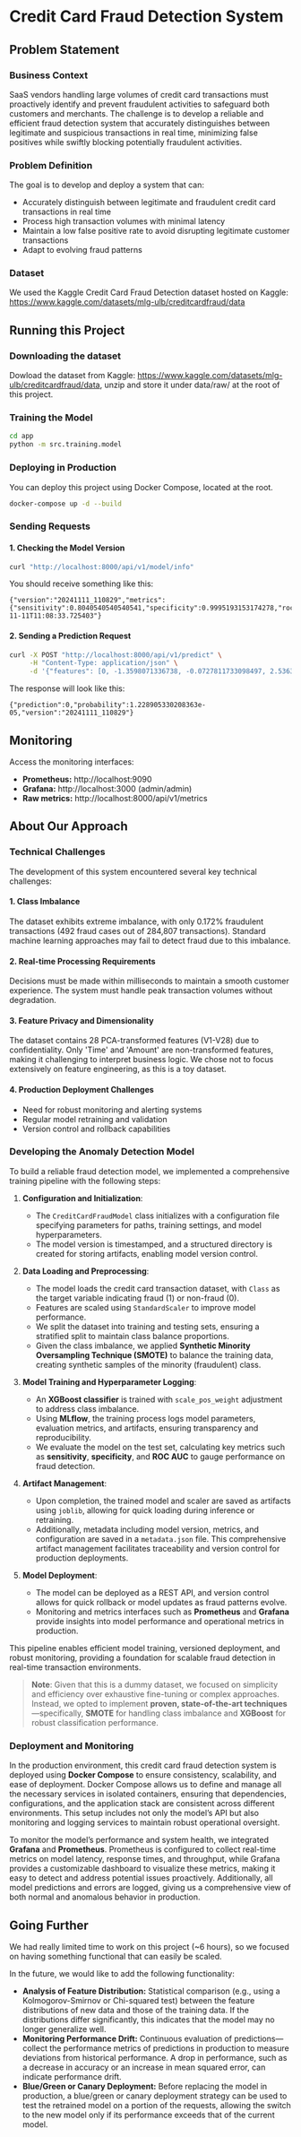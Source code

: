 # Credit Card Fraud Detection System

## Problem Statement

### Business Context
SaaS vendors handling large volumes of credit card transactions must proactively identify and prevent fraudulent activities to safeguard both customers and merchants. The challenge is to develop a reliable and efficient fraud detection system that accurately distinguishes between legitimate and suspicious transactions in real time, minimizing false positives while swiftly blocking potentially fraudulent activities.

### Problem Definition
The goal is to develop and deploy a system that can:

- Accurately distinguish between legitimate and fraudulent credit card transactions in real time
- Process high transaction volumes with minimal latency
- Maintain a low false positive rate to avoid disrupting legitimate customer transactions
- Adapt to evolving fraud patterns

### Dataset

We used the Kaggle Credit Card Fraud Detection dataset hosted on Kaggle: https://www.kaggle.com/datasets/mlg-ulb/creditcardfraud/data

## Running this Project

### Downloading the dataset
Dowload the dataset from Kaggle: https://www.kaggle.com/datasets/mlg-ulb/creditcardfraud/data, unzip and store it under data/raw/ at the root of this project.

### Training the Model
```bash
cd app
python -m src.training.model
```

### Deploying in Production

You can deploy this project using Docker Compose, located at the root.

```bash
docker-compose up -d --build
```

### Sending Requests

#### 1. Checking the Model Version

```bash
curl "http://localhost:8000/api/v1/model/info"
```

You should receive something like this:
```
{"version":"20241111_110829","metrics":{"sensitivity":0.8040540540540541,"specificity":0.9995193153174278,"roc_auc":0.9738266873474096},"timestamp":"2024-11-11T11:08:33.725403"}
```

#### 2. Sending a Prediction Request

```bash
curl -X POST "http://localhost:8000/api/v1/predict" \
     -H "Content-Type: application/json" \
     -d '{"features": [0, -1.3598071336738, -0.0727811733098497, 2.53634673796914, 1.37815522427443, -0.338320769942518, 0.462387777762292, 0.239598554061257, 0.0986979012610507, 0.363786969611213, 0.0907941719789316, -0.551599533260813, -0.617800855762348, -0.991389847235408, -0.311169353699879, 1.46817697209427, -0.470400525259478, 0.207971241929242, 0.0257905801985591, 0.403992960255733, 0.251412098239705, -0.018306777944153, 0.277837575558899, -0.110473910188767, 0.0669280749146731, 0.128539358273528, -0.189114843888824, 0.133558376740387, -0.0210530534538215, 149.62]}'
```

The response will look like this:
```
{"prediction":0,"probability":1.228905330208363e-05,"version":"20241111_110829"}
```

## Monitoring
Access the monitoring interfaces:

- **Prometheus:** http://localhost:9090
- **Grafana:** http://localhost:3000 (admin/admin)
- **Raw metrics:** http://localhost:8000/api/v1/metrics

## About Our Approach

### Technical Challenges

The development of this system encountered several key technical challenges:

#### 1. Class Imbalance

The dataset exhibits extreme imbalance, with only 0.172% fraudulent transactions (492 fraud cases out of 284,807 transactions). Standard machine learning approaches may fail to detect fraud due to this imbalance.

#### 2. Real-time Processing Requirements

Decisions must be made within milliseconds to maintain a smooth customer experience. The system must handle peak transaction volumes without degradation.

#### 3. Feature Privacy and Dimensionality

The dataset contains 28 PCA-transformed features (V1-V28) due to confidentiality. Only 'Time' and 'Amount' are non-transformed features, making it challenging to interpret business logic. We chose not to focus extensively on feature engineering, as this is a toy dataset.

#### 4. Production Deployment Challenges

- Need for robust monitoring and alerting systems
- Regular model retraining and validation
- Version control and rollback capabilities

### Developing the Anomaly Detection Model

To build a reliable fraud detection model, we implemented a comprehensive training pipeline with the following steps:

1. **Configuration and Initialization**:
   - The `CreditCardFraudModel` class initializes with a configuration file specifying parameters for paths, training settings, and model hyperparameters.
   - The model version is timestamped, and a structured directory is created for storing artifacts, enabling model version control.

2. **Data Loading and Preprocessing**:
   - The model loads the credit card transaction dataset, with `Class` as the target variable indicating fraud (1) or non-fraud (0).
   - Features are scaled using `StandardScaler` to improve model performance.
   - We split the dataset into training and testing sets, ensuring a stratified split to maintain class balance proportions.
   - Given the class imbalance, we applied **Synthetic Minority Oversampling Technique (SMOTE)** to balance the training data, creating synthetic samples of the minority (fraudulent) class.

3. **Model Training and Hyperparameter Logging**:
   - An **XGBoost classifier** is trained with `scale_pos_weight` adjustment to address class imbalance.
   - Using **MLflow**, the training process logs model parameters, evaluation metrics, and artifacts, ensuring transparency and reproducibility.
   - We evaluate the model on the test set, calculating key metrics such as **sensitivity**, **specificity**, and **ROC AUC** to gauge performance on fraud detection.

4. **Artifact Management**:
   - Upon completion, the trained model and scaler are saved as artifacts using `joblib`, allowing for quick loading during inference or retraining.
   - Additionally, metadata including model version, metrics, and configuration are saved in a `metadata.json` file. This comprehensive artifact management facilitates traceability and version control for production deployments.

5. **Model Deployment**:
   - The model can be deployed as a REST API, and version control allows for quick rollback or model updates as fraud patterns evolve.
   - Monitoring and metrics interfaces such as **Prometheus** and **Grafana** provide insights into model performance and operational metrics in production.

This pipeline enables efficient model training, versioned deployment, and robust monitoring, providing a foundation for scalable fraud detection in real-time transaction environments.

> **Note**: Given that this is a dummy dataset, we focused on simplicity and efficiency over exhaustive fine-tuning or complex approaches. Instead, we opted to implement **proven, state-of-the-art techniques**—specifically, **SMOTE** for handling class imbalance and **XGBoost** for robust classification performance.

### Deployment and Monitoring

In the production environment, this credit card fraud detection system is deployed using **Docker Compose** to ensure consistency, scalability, and ease of deployment. Docker Compose allows us to define and manage all the necessary services in isolated containers, ensuring that dependencies, configurations, and the application stack are consistent across different environments. This setup includes not only the model’s API but also monitoring and logging services to maintain robust operational oversight.

To monitor the model’s performance and system health, we integrated **Grafana** and **Prometheus**. Prometheus is configured to collect real-time metrics on model latency, response times, and throughput, while Grafana provides a customizable dashboard to visualize these metrics, making it easy to detect and address potential issues proactively. Additionally, all model predictions and errors are logged, giving us a comprehensive view of both normal and anomalous behavior in production.

## Going Further

We had really limited time to work on this project (~6 hours), so we focused on having something functional that can easily be scaled.

In the future, we would like to add the following functionality:

- **Analysis of Feature Distribution:** Statistical comparison (e.g., using a Kolmogorov-Smirnov or Chi-squared test) between the feature distributions of new data and those of the training data. If the distributions differ significantly, this indicates that the model may no longer generalize well.
- **Monitoring Performance Drift:** Continuous evaluation of predictions—collect the performance metrics of predictions in production to measure deviations from historical performance. A drop in performance, such as a decrease in accuracy or an increase in mean squared error, can indicate performance drift.
- **Blue/Green or Canary Deployment:** Before replacing the model in production, a blue/green or canary deployment strategy can be used to test the retrained model on a portion of the requests, allowing the switch to the new model only if its performance exceeds that of the current model.
